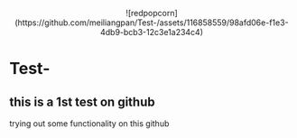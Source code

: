 
<p align="center"> ![redpopcorn](https://github.com/meiliangpan/Test-/assets/116858559/98afd06e-f1e3-4db9-bcb3-12c3e1a234c4) </p>

# Test-
## this is a 1st test on github 
trying out some functionality on this github
